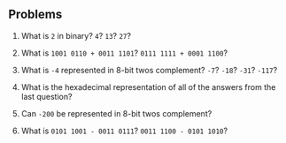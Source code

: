 Problems
---

1. What is `2` in binary? `4`? `13`? `27`?

2. What is `1001 0110 + 0011 1101`? `0111 1111 + 0001 1100`?

3. What is `-4` represented in 8-bit twos complement? `-7`? `-18`? `-31`? `-117`?

4. What is the hexadecimal representation of all of the answers from the last question?

5. Can `-200` be represented in 8-bit twos complement?

6. What is `0101 1001 - 0011 0111`? `0011 1100 - 0101 1010`?
